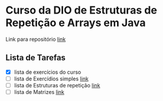 # Curso da DIO de Estruturas de Repetição e Arrays em Java

Link para repositório [link](https://github.com/cami-la/loops-e-arrays)

## Lista de Tarefas
- [x] lista de exercícios do curso
- [ ] lista de Exercídios simples [link](https://wiki.python.org.br/ExerciciosListas)
- [ ] lista de Estruturas de repetição [link](https://wiki.python.org.br/EstruturaDeRepeticao)
- [ ] lista de Matrizes [link](https://pt.slideshare.net/slideshow/curso-java-basico-exercicios-aula-20/47027493)